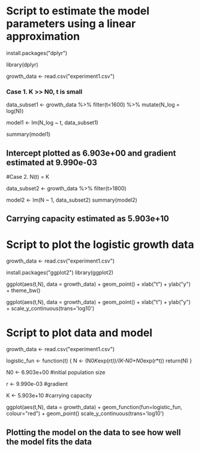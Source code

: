 # Script to estimate the model parameters using a linear approximation

install.packages("dplyr")

library(dplyr)

growth_data <- read.csv("experiment1.csv")

### Case 1. K >> N0, t is small

data_subset1 <- growth_data %>% filter(t<1600) %>% mutate(N_log = log(N))

model1 <- lm(N_log ~ t, data_subset1)

summary(model1)

## Intercept plotted as 6.903e+00 and gradient estimated at 9.990e-03

#Case 2. N(t) = K

data_subset2 <- growth_data %>% filter(t>1800)

model2 <- lm(N ~ 1, data_subset2)
summary(model2)

## Carrying capacity estimated as 5.903e+10

# Script to plot the logistic growth data

growth_data <- read.csv("experiment1.csv")

install.packages("ggplot2")
library(ggplot2)

ggplot(aes(t,N), data = growth_data) +
  geom_point() +
  xlab("t") +
  ylab("y") +
  theme_bw()

ggplot(aes(t,N), data = growth_data) +
  geom_point() +
  xlab("t") +
  ylab("y") +
  scale_y_continuous(trans='log10')

  # Script to plot data and model

growth_data <- read.csv("experiment1.csv")

logistic_fun <- function(t) {
  N <- (N0*K*exp(r*t))/(K-N0+N0*exp(r*t))
  return(N) 
}

N0 <- 6.903e+00 #initial population size
  
r <- 9.990e-03 #gradient
  
K <- 5.903e+10 #carrying capacity

ggplot(aes(t,N), data = growth_data) +
  geom_function(fun=logistic_fun, colour="red") +
  geom_point()
  scale_y_continuous(trans='log10')

## Plotting the model on the data to see how well the model fits the data
